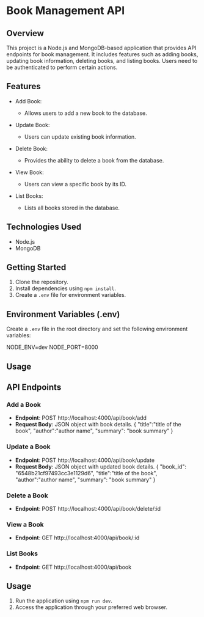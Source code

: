 # Book Management API

## Overview

This project is a Node.js and MongoDB-based application that provides API endpoints for book management. It includes features such as adding books, updating book information, deleting books, and listing books. Users need to be authenticated to perform certain actions.

## Features

- Add Book:
  - Allows users to add a new book to the database.

- Update Book:
  - Users can update existing book information.

- Delete Book:
  - Provides the ability to delete a book from the database.

- View Book:
  - Users can view a specific book by its ID.

- List Books:
  - Lists all books stored in the database.

## Technologies Used

- Node.js
- MongoDB

## Getting Started

1. Clone the repository.
2. Install dependencies using `npm install`.
3. Create a `.env` file for environment variables.

## Environment Variables (.env)

Create a `.env` file in the root directory and set the following environment variables:


NODE_ENV=dev
NODE_PORT=8000


## Usage


## API Endpoints

### Add a Book

- **Endpoint**: POST http://localhost:4000/api/book/add
- **Request Body**: JSON object with book details.
{
    "title":"title of the book",
    "author":"author name",
    "summary": "book summary"
}

### Update a Book

- **Endpoint**: POST http://localhost:4000/api/book/update
- **Request Body**: JSON object with updated book details.
{
    "book_id": "6548b21cf97493cc3e1129d6",
    "title":"title of the book",
    "author":"author name",
    "summary": "book summary"
}


### Delete a Book

- **Endpoint**: POST http://localhost:4000/api/book/delete/:id

### View a Book

- **Endpoint**: GET http://localhost:4000/api/book/:id  

### List Books

- **Endpoint**: GET http://localhost:4000/api/book

## Usage

1. Run the application using `npm run dev`.
2. Access the application through your preferred web browser.
